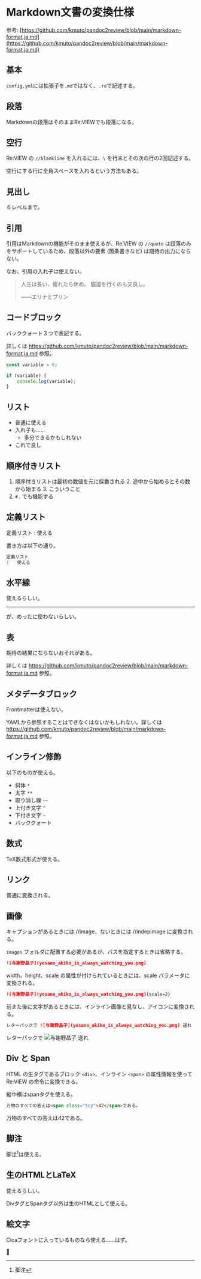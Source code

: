 # Markdown文書の変換仕様

参考: [https://github.com/kmuto/pandoc2review/blob/main/markdown-format.ja.md](https://github.com/kmuto/pandoc2review/blob/main/markdown-format.ja.md)

## 基本

`config.yml`には拡張子を`.md`ではなく、`.re`で記述する。

## 段落

Markdownの段落はそのままRe:VIEWでも段落になる。

## 空行

Re:VIEW の `//blankline` を入れるには、`\` を行末とその次の行の2回記述する。

空行にする行に全角スペースを入れるという方法もある。

## 見出し

６レベルまで。

## 引用

引用はMarkdownの機能がそのまま使えるが、Re:VIEW の `//quote` は段落のみをサポートしているため、段落以外の要素 (箇条書きなど) は期待の出力にならない。

なお、引用の入れ子は使えない。

> 人生は長い、疲れたら休め。
> 脇道を行くのも又良し。
> 
> ——エリナとプリン

## コードブロック

バッククォート３つで表記する。

詳しくは https://github.com/kmuto/pandoc2review/blob/main/markdown-format.ja.md 参照。

```TypeScript {caption="コードブロックの表示"}
const variable = 0;

if (variable) {
    console.log(variable);
}
```

## リスト

- 普通に使える
- 入れ子も……
  - 多分できるかもしれない
- これで良し

## 順序付きリスト

1. 順序付きリストは最初の数値を元に採番される
   2. 途中から始めるとその数から始まる
   3. こういうこと
2. `#.` でも機能する

## 定義リスト

定義リスト
:   使える

書き方は以下の通り。

```Markdown {caption="Markdownでの定義リストの書き方"}
定義リスト
:   使える
```

## 水平線

使えるらしい。

---

が、めったに使わないらしい。

## 表

期待の結果にならないおそれがある。

詳しくは https://github.com/kmuto/pandoc2review/blob/main/markdown-format.ja.md 参照。

## メタデータブロック

Frontmatterは使えない。

YAMLから参照することはできなくはないかもしれない。詳しくは https://github.com/kmuto/pandoc2review/blob/main/markdown-format.ja.md 参照。

## インライン修飾

以下のものが使える。

- 斜体 `*`
- 太字 `**`
- 取り消し線 `~~`
- 上付き文字 `^`
- 下付き文字 `~`
- バッククォート

## 数式

TeX数式形式が使える。

## リンク

普通に変換される。

## 画像

キャプションがあるときには //image、ないときには //indepimage に変換される。

`images` フォルダに配置する必要があるが、パスを指定するときは省略する。

```Markdown {caption="Markdownでの画像の貼り方"}
![与謝野晶子](yosano_akiko_is_always_watching_you.png)
```

width、height、scale の属性が付けられているときには、scale パラメータに変換される。

```Markdown {caption="Markdownでのスケール指定しての画像の貼り方"}
![与謝野晶子](yosano_akiko_is_always_watching_you.png){scale=2}
```

前また後に文字があるときには、インライン画像と見なし、アイコンに変換される。

```Markdown {caption="Markdownでのインライン画像の貼り方"}
レターパックで ![与謝野晶子](yosano_akiko_is_always_watching_you.png) 送れ
```

レターパックで ![与謝野晶子](yosano_akiko_is_always_watching_you.png) 送れ

## Div と Span

HTML の生タグであるブロック `<div>`、インライン `<span>` の属性情報を使って Re:VIEW の命令に変換できる。

縦中横はspanタグを使える。

```Markdown {caption="MarkdownでのHTMLタグの使用"}
万物のすべての答えは<span class="tcy">42</span>である。
```

万物のすべての答えは<span class="tcy">42</span>である。

## 脚注

脚注[^1]は使える。

[^1]: 脚注

## 生のHTMLとLaTeX

使えるらしい。

DivタグとSpanタグ以外は生のHTMLとして使える。

## 絵文字

Cicaフォントに入っているものなら使える……はず。

🍣
